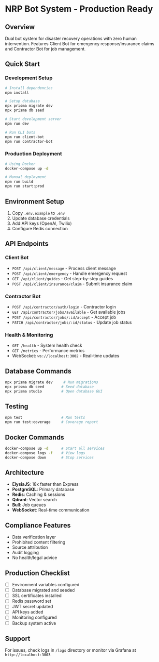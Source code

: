 # NRP Bot System - Production Ready

## Overview
Dual bot system for disaster recovery operations with zero human intervention. Features Client Bot for emergency response/insurance claims and Contractor Bot for job management.

## Quick Start

### Development Setup
```bash
# Install dependencies
npm install

# Setup database
npx prisma migrate dev
npx prisma db seed

# Start development server
npm run dev

# Run CLI bots
npm run client-bot
npm run contractor-bot
```

### Production Deployment
```bash
# Using Docker
docker-compose up -d

# Manual deployment
npm run build
npm run start:prod
```

## Environment Setup
1. Copy `.env.example` to `.env`
2. Update database credentials
3. Add API keys (OpenAI, Twilio)
4. Configure Redis connection

## API Endpoints

### Client Bot
- `POST /api/client/message` - Process client message
- `POST /api/client/emergency` - Handle emergency request
- `GET /api/client/guides` - Get step-by-step guides
- `POST /api/client/insurance/claim` - Submit insurance claim

### Contractor Bot  
- `POST /api/contractor/auth/login` - Contractor login
- `GET /api/contractor/jobs/available` - Get available jobs
- `POST /api/contractor/jobs/:id/accept` - Accept job
- `PATCH /api/contractor/jobs/:id/status` - Update job status

### Health & Monitoring
- `GET /health` - System health check
- `GET /metrics` - Performance metrics
- WebSocket: `ws://localhost:3002` - Real-time updates

## Database Commands
```bash
npx prisma migrate dev     # Run migrations
npx prisma db seed        # Seed database
npx prisma studio         # Open database GUI
```

## Testing
```bash
npm test                  # Run tests
npm run test:coverage     # Coverage report
```

## Docker Commands
```bash
docker-compose up -d      # Start all services
docker-compose logs -f    # View logs
docker-compose down       # Stop services
```

## Architecture
- **ElysiaJS**: 18x faster than Express
- **PostgreSQL**: Primary database
- **Redis**: Caching & sessions
- **Qdrant**: Vector search
- **Bull**: Job queues
- **WebSocket**: Real-time communication

## Compliance Features
- Data verification layer
- Prohibited content filtering
- Source attribution
- Audit logging
- No health/legal advice

## Production Checklist
- [ ] Environment variables configured
- [ ] Database migrated and seeded
- [ ] SSL certificates installed
- [ ] Redis password set
- [ ] JWT secret updated
- [ ] API keys added
- [ ] Monitoring configured
- [ ] Backup system active

## Support
For issues, check logs in `/logs` directory or monitor via Grafana at `http://localhost:3003`